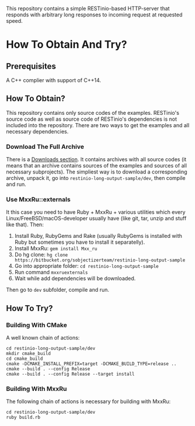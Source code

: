 This repository contains a simple RESTinio-based HTTP-server that responds with arbitrary long responses to incoming request at requested speed.

# How To Obtain And Try?

## Prerequisites

A C++ complier with support of C++14.

## How To Obtain?

This repository contains only source codes of the examples. RESTinio's source code as well as source code of RESTinio's dependencies is not included into the repository. There are two ways to get the examples and all necessary dependencies.

### Download The Full Archive

There is a [Downloads section](https://bitbucket.org/sobjectizerteam/restinio-long-output-sample/downloads/). It contains archives with all source codes (it means that an archive contains sources of the examples and sources
of all necessary subprojects). The simpliest way is to download a corresponding archive, unpack it, go into
`restinio-long-output-sample/dev`, then compile and run.

### Use MxxRu::externals

It this case you need to have Ruby + MxxRu + various utilities which every Linux/FreeBSD/macOS-developer usually have (like git, tar, unzip and stuff like that). Then:

1. Install Ruby, RubyGems and Rake (usually RubyGems is installed with Ruby but sometimes you have to install it separatelly).
2. Install MxxRu: `gem install Mxx_ru`
3. Do hg clone: `hg clone https://bitbucket.org/sobjectizerteam/restinio-long-output-sample`
4. Go into appropriate folder: `cd restinio-long-output-sample`
5. Run command `mxxruexternals`
6. Wait while add dependencies will be downloaded.

Then go to `dev` subfolder, compile and run.

## How To Try?

### Building With CMake

A well known chain of actions:

~~~~~
cd restinio-long-output-sample/dev
mkdir cmake_build
cd cmake_build
cmake -DCMAKE_INSTALL_PREFIX=target -DCMAKE_BUILD_TYPE=release ..
cmake --build . --config Release
cmake --build . --config Release --target install
~~~~~

### Building With MxxRu

The following chain of actions is necessary for building with MxxRu:

~~~~~
cd restinio-long-output-sample/dev
ruby build.rb
~~~~~

